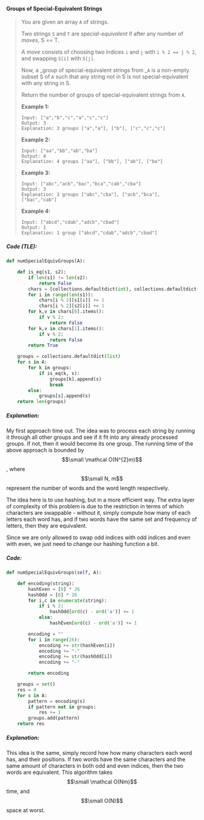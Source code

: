 #### Groups of Special-Equivalent Strings

> You are given an array `A` of strings.
>
> Two strings `S` and `T` are _special-equivalent_ if after any number of _moves_, S == T.
>
> A _move_ consists of choosing two indices `i` and `j` with `i % 2 == j % 2`, and swapping `S[i]` with `S[j]`.
>
> Now, a _group of special-equivalent strings from _`A` is a non-empty subset S of `A` such that any string not in S is not special-equivalent with any string in S.
>
> Return the number of groups of special-equivalent strings from `A`.
>
> **Example 1:**
>
> ```
> Input: ["a","b","c","a","c","c"]
> Output: 3
> Explanation: 3 groups ["a","a"], ["b"], ["c","c","c"]
> ```
>
> **Example 2:**
>
> ```
> Input: ["aa","bb","ab","ba"]
> Output: 4
> Explanation: 4 groups ["aa"], ["bb"], ["ab"], ["ba"]
> ```
>
> **Example 3:**
>
> ```
> Input: ["abc","acb","bac","bca","cab","cba"]
> Output: 3
> Explanation: 3 groups ["abc","cba"], ["acb","bca"], ["bac","cab"]
> ```
>
> **Example 4:**
>
> ```
> Input: ["abcd","cdab","adcb","cbad"]
> Output: 1
> Explanation: 1 group ["abcd","cdab","adcb","cbad"]
> ```

##### Code \(TLE\):

```py
def numSpecialEquivGroups(A):

    def is_eq(s1, s2):
        if len(s1) != len(s2):
            return False
        chars = [collections.defaultdict(int), collections.defaultdict(int)]
        for i in range(len(s1)):
            chars[i % 2][s1[i]] += 1
            chars[i % 2][s2[i]] += 1
        for k,v in chars[0].items():
            if v % 2:
                return False
        for k,v in chars[1].items():
            if v % 2:
                return False
        return True

    groups = collections.defaultdict(list)
    for s in A:
        for k in groups:
            if is_eq(k, s):
                groups[k].append(s)
                break
        else:
            groups[s].append(s)
    return len(groups)
```

##### Explanation:

My first approach time out. The idea was to process each string by running it through all other groups and see if it fit into any already processed groups. If not, then it would become its one group. The running time of the above approach is bounded by $$\small \mathcal O(N^{2}m)$$, where $$\small N, m$$ represent the number of words and the word length respectively.

The idea here is to use hashing, but in a more efficient way. The extra layer of complexity of this problem is due to the restriction in terms of which characters are swappable  - without it, simply compute how many of each letters each word has, and if two words have the same set and frequency of letters, then they are equivalent.

Since we are only allowed to swap odd indices with odd indices and even with even, we just need to change our hashing function a bit.

##### Code:

```py
def numSpecialEquivGroups(self, A):

    def encoding(string):
        hashEven = [0] * 26
        hashOdd = [0] * 26
        for i,c in enumerate(string):
            if i % 2:
                hashOdd[ord(c) - ord('a')] += 1
            else:
                hashEven[ord(c) - ord('a')] += 1

        encoding = ""
        for i in range(26):
            encoding += str(hashEven[i])
            encoding += "-"
            encoding += str(hashOdd[i])
            encoding += "-"

        return encoding 

    groups = set()
    res = 0
    for s in A:
        pattern = encoding(s)
        if pattern not in groups:
            res += 1
        groups.add(pattern)
    return res
```

##### Explanation:

This idea is the same, simply record how how many characters each word has, and their positions. If two words have the same characters and the same amount of characters in both odd and even indices, then the two words are equivalent. This algorithm takes $$\small \mathcal O(Nm)$$ time, and $$\small O(N)$$ space at worst.

